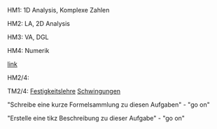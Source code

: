 HM1: 1D Analysis, Komplexe Zahlen

HM2: LA, 2D Analysis

HM3: VA, DGL

HM4: Numerik

[link](https://ms914.github.io/HM_test/index.html)

HM2/4:

TM2/4: [Festigkeitslehre](https://ms914.github.io/HM_test/Festigkeitslehre.html)     [Schwingungen](https://ms914.github.io/HM_test/Schwingungen.html)

"Schreibe eine kurze Formelsammlung zu diesen Aufgaben" - "go on"

"Erstelle eine tikz Beschreibung zu dieser Aufgabe" - "go on"
